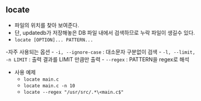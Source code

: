 ## locate

- 파일의 위치를 찾아 보여준다.
- 단, updatedb가 저장해놓은 DB 파일 내에서 검색하므로 누락 파일이 생길수 있다.
- `locate [OPTION]... PATTERN...`

-자주 사용되는 옵션
    - `-i, --ignore-case` : 대소문자 구분없이 검색
    - `-l, --limit, -n LIMIT` : 출력 결과를 LIMIT 만큼만 출력
    - `--regex` : PATTERN을 regex로 해석

- 사용 예제
    - `locate main.c`
    - `locate main.c -n 10`
    - `locate --regex "/usr/src/.*\<main.c$"`